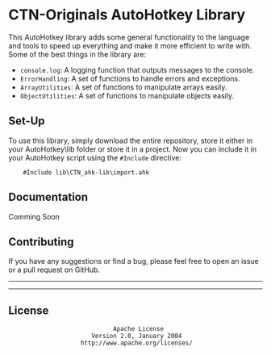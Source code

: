 # CTN-Originals AutoHotkey Library

This AutoHotkey library adds some general functionality to the language and tools to speed up everything and make it more efficient to write with. Some of the best things in the library are:

- `console.log`: A logging function that outputs messages to the console.
- `ErrorHandling`: A set of functions to handle errors and exceptions.
- `ArrayUtilities`: A set of functions to manipulate arrays easily.
- `ObjectUtilities`: A set of functions to manipulate objects easily.


## Set-Up

To use this library, simply download the entire repository, store it either in your AutoHotkey\lib folder or store it in a project. 
Now you can include it in your AutoHotkey script using the `#Include` directive:

```ahk2
	#Include lib\CTN_ahk-lib\import.ahk
```

## Documentation
Comming Soon

## Contributing
If you have any suggestions or find a bug, please feel free to open an issue or a pull request on GitHub.

- - -
- - -


## License
                                 Apache License
                           Version 2.0, January 2004
                        http://www.apache.org/licenses/
